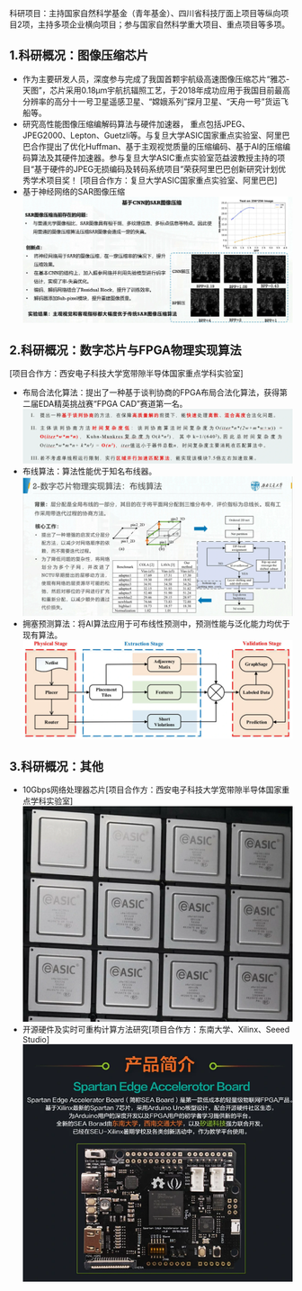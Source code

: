 科研项目：主持国家自然科学基金（青年基金）、四川省科技厅面上项目等纵向项目2项，主持多项企业横向项目；参与国家自然科学重大项目、重点项目等多项。

1.科研概况：图像压缩芯片
---
- 作为主要研发人员，深度参与完成了我国首颗宇航级高速图像压缩芯片“雅芯-天图”，芯片采用0.18μm宇航抗辐照工艺，于2018年成功应用于我国目前最高分辨率的高分十一号卫星遥感卫星、“嫦娥系列”探月卫星、“天舟一号”货运飞船等。
- 研究高性能图像压缩编解码算法与硬件加速器， 重点包括JPEG、JPEG2000、Lepton、Guetzli等。与复旦大学ASIC国家重点实验室、阿里巴巴合作提出了优化Huffman、基于主观视觉质量的压缩编码、基于AI的压缩编码算法及其硬件加速器。参与复旦大学ASIC重点实验室范益波教授主持的项目“基于硬件的JPEG无损编码及转码系统项目”荣获阿里巴巴创新研究计划优秀学术项目奖！ [项目合作方：复旦大学ASIC国家重点实验室、阿里巴巴]
- 基于神经网络的SAR图像压缩
![实例图片](./SAR_compression.webp)

2.科研概况：数字芯片与FPGA物理实现算法
---
[项目合作方：西安电子科技大学宽带隙半导体国家重点学科实验室]
- 布局合法化算法：提出了一种基于谈判协商的FPGA布局合法化算法，获得第二届EDA精英挑战赛“FPGA CAD”赛道第一名。
![实例图片](./leg.webp)
- 布线算法：算法性能优于知名布线器。  
![实例图片](./EDA_layer_assignment.webp)
- 拥塞预测算法：将AI算法应用于可布线性预测中，预测性能与泛化能力均优于现有算法。
![实例图片](./congestion.webp)

3.科研概况：其他
---
- 10Gbps网络处理器芯片[项目合作方：西安电子科技大学宽带隙半导体国家重点学科实验室]
![实例图片](./NP.webp)
- 开源硬件及实时可重构计算方法研究[项目合作方：东南大学、Xilinx、Seeed Studio]  
![实例图片](./sea.webp)



